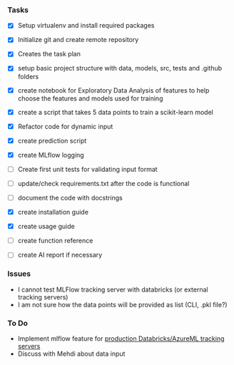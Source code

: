 ### Tasks
- [X] Setup virtualenv and install required packages
- [X] Initialize git and create remote repository
- [X] Creates the task plan
- [X] setup basic project structure with data, models, src, tests and .github
folders
- [X] create notebook for Exploratory Data Analysis of features to help choose
the features and models used for training
- [X] create a script that takes 5 data points to train a scikit-learn model
- [X] Refactor code for dynamic input
- [X] create prediction script
- [X] create MLflow logging
- [ ] Create first unit tests for validating input format
- [ ] update/check requirements.txt after the code is functional
- [ ] document the code with docstrings
- [X] create installation guide
- [X] create usage guide
- [ ] create function reference
- [ ] create AI report if necessary


### Issues
- I cannot test MLFlow tracking server with databricks (or external tracking servers)
- I am not sure how the data points will be provided as list (CLI, .pkl file?)

### To Do
- Implement mlflow feature for [production Databricks/AzureML tracking servers](https://mlflow.org/docs/latest/ml/getting-started/tracking-server-overview/#method-3-use-production-hosted-tracking-server)
- Discuss with Mehdi about data input

